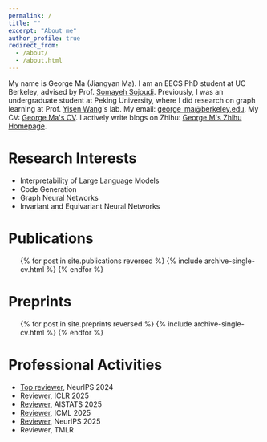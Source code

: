 ```yaml
---
permalink: /
title: ""
excerpt: "About me"
author_profile: true
redirect_from: 
  - /about/
  - /about.html
---
```


My name is George Ma (Jiangyan Ma). I am an EECS PhD student at UC Berkeley, advised by Prof. [Somayeh Sojoudi](https://people.eecs.berkeley.edu/~sojoudi/). Previously, I was an undergraduate student at Peking University, where I did research on graph learning at Prof. [Yisen Wang](https://yisenwang.github.io/)'s lab. My email: [george_ma@berkeley.edu](mailto:george_ma@berkeley.edu). My CV: [George Ma's CV](https://georgemlp.github.io/cv). I actively write blogs on Zhihu: [George M's Zhihu Homepage](https://www.zhihu.com/people/george-m-55/posts).

Research Interests
======

- Interpretability of Large Language Models
- Code Generation
- Graph Neural Networks
- Invariant and Equivariant Neural Networks

Publications
======
  <ul>{% for post in site.publications reversed %}
    {% include archive-single-cv.html %}
  {% endfor %}</ul>

Preprints
======
  <ul>{% for post in site.preprints reversed %}
    {% include archive-single-cv.html %}
  {% endfor %}</ul>

Professional Activities
======
- [Top reviewer](https://neurips.cc/Conferences/2024/ProgramCommittee), NeurIPS 2024
- [Reviewer](https://iclr.cc/Conferences/2025/Reviewers), ICLR 2025
- [Reviewer](https://virtual.aistats.org/Conferences/2025/Reviewers), AISTATS 2025
- [Reviewer](https://icml.cc/Conferences/2025/ProgramCommittee#top-reviewer), ICML 2025
- [Reviewer](https://neurips.cc/Conferences/2025/ProgramCommittee), NeurIPS 2025
- Reviewer, TMLR
